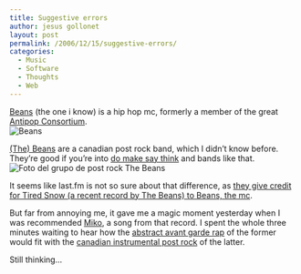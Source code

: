 ```yaml
---
title: Suggestive errors
author: jesus gollonet
layout: post
permalink: /2006/12/15/suggestive-errors/
categories:
  - Music
  - Software
  - Thoughts
  - Web
---
```

[Beans][1] (the one i know) is a hip hop mc, formerly a member of the great [Antipop Consortium][2].  
![Beans][3]

[(The) Beans][4] are a canadian post rock band, which I didn&#8217;t know before. They&#8217;re good if you&#8217;re into [do make say think][5] and bands like that.  
![Foto del grupo de post rock The Beans][6]

It seems like last.fm is not so sure about that difference, as [they give credit for Tired Snow (a recent record by The Beans) to Beans, the mc][7].

But far from annoying me, it gave me a magic moment yesterday when I was recommended [Miko][8], a song from that record. I spent the whole three minutes waiting to hear how the [abstract avant garde rap][9] of the former would fit with the [canadian instrumental post rock][10] of the latter.

Still thinking&#8230;

 [1]: http://www.last.fm/music/beans
 [2]: http://www.last.fm/music/antipop+consortium
 [3]: http://www.jesusgollonet.com/blog/imagenes/beans.jpg
 [4]: http://www.last.fm/music/The+Beans
 [5]: http://www.last.fm/music/do+make+say+think
 [6]: http://www.jesusgollonet.com/blog/imagenes/thebeans.jpg
 [7]: http://www.last.fm/music/Beans/Tired+Snow
 [8]: http://www.last.fm/music/Beans/_/Miko
 [9]: http://www.last.fm/music/Beans/+tags
 [10]: http://www.last.fm/music/The+Beans/+tags